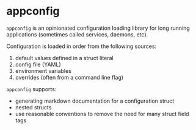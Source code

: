 # appconfig

`appconfig` is an opinionated configuration loading library for long running applications
(sometimes called services, daemons, etc).

Configuration is loaded in order from the following sources:

1. default values defined in a struct literal
2. config file (YAML)
3. environment variables
4. overrides (often from a command line flag)


`appconfig` supports:

* generating markdown documentation for a configuration struct
* nested structs
* use reasonable conventions to remove the need for many struct field tags
